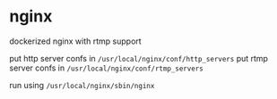 # nginx
dockerized nginx with rtmp support

put http server confs in `/usr/local/nginx/conf/http_servers`
put rtmp server confs in `/usr/local/nginx/conf/rtmp_servers`

run using `/usr/local/nginx/sbin/nginx`

